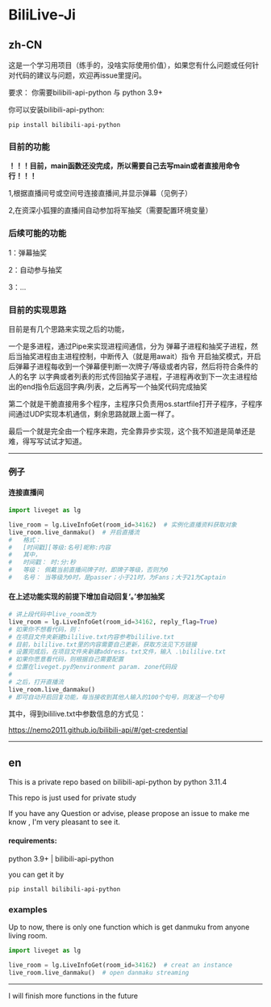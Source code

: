 # BiliLive-Ji
## zh-CN
这是一个学习用项目（练手的，没啥实际使用价值），如果您有什么问题或任何针对代码的建议与问题，欢迎再issue里提问。

要求： 你需要bilibili-api-python 与 python 3.9+

你可以安装bilibili-api-python:

    pip install bilibili-api-python


### 目前的功能

**！！！目前，main函数还没完成，所以需要自己去写main或者直接用命令行！！！**

1,根据直播间号或空间号连接直播间,并显示弹幕（见例子）

2,在资深小狐狸的直播间自动参加将军抽奖（需要配置环境变量）

### 后续可能的功能
1：弹幕抽奖

2：自动参与抽奖

3：...

### 目前的实现思路
目前是有几个思路来实现之后的功能，

一个是多进程，通过Pipe来实现进程间通信，分为
弹幕子进程和抽奖子进程，然后当抽奖进程由主进程控制，中断传入（就是用await）指令
开启抽奖模式，开启后弹幕子进程每收到一个弹幕便判断一次牌子/等级或者内容，然后将符合条件的人的名字
以字典或者列表的形式传回抽奖子进程，子进程再收到下一次主进程给出的end指令后返回字典/列表，之后再写一个抽奖代码完成抽奖

第二个就是干脆直接用多个程序，主程序只负责用os.startfile打开子程序，子程序间通过UDP实现本机通信，剩余思路就跟上面一样了。

最后一个就是完全由一个程序来跑，完全靠异步实现，这个我不知道是简单还是难，得写写试试才知道。

-----

### 例子

#### 连接直播间

```python
import liveget as lg

live_room = lg.LiveInfoGet(room_id=34162)  # 实例化直播资料获取对象
live_room.live_danmaku()  # 开启直播流
#   格式：
#   [时间戳][等级:名号]昵称:内容
#   其中，
#   时间戳： 时:分:秒
#   等级： 佩戴当前直播间牌子时，即牌子等级，否则为0
#   名号： 当等级为0时，是passer；小于21时，为Fans；大于21为Captain
```

#### 在上述功能实现的前提下增加自动回复‘。’参加抽奖

```python
# 讲上段代码中live_room改为
live_room = lg.LiveInfoGet(room_id=34162, reply_flag=True)
# 如果你不想看代码，则：
# 在项目文件夹新建bililive.txt内容参考bililive.txt
# 目前，bililive.txt里的内容需要自己更新，获取方法见下方链接
# 设置完成后，在项目文件夹新建address。txt文件，输入 .\bililive.txt
# 如果你愿意看代码，则根据自己需要配置
# 位置在liveget.py的environment param. zone代码段
#
# 之后，打开直播流
live_room.live_danmaku()
# 即可自动开启回复功能，每当接收到其他人输入的100个句号，则发送一个句号
```

其中，得到bililive.txt中参数信息的方式见：

https://nemo2011.github.io/bilibili-api/#/get-credential

-------


## en
This is a private repo based on bilibili-api-python by python 3.11.4

This repo is just used for private study

If you have any Question or advise, please propose an issue to make me know
, I'm very pleasant to see it.

#### requirements:

python 3.9+ | bilibili-api-python

you can get it by 

    pip install bilibili-api-python

### examples

Up to now, there is only one function which is get danmuku
 from anyone living room.

```python
import liveget as lg

live_room = lg.LiveInfoGet(room_id=34162)  # creat an instance
live_room.live_danmaku()  # open danmaku streaming
```
-------
I will finish more functions in the future